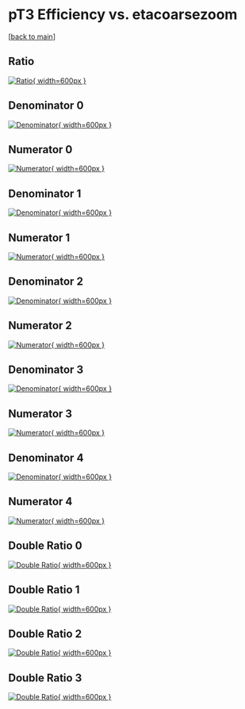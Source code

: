# pT3 Efficiency vs. etacoarsezoom

[[back to main](./)]



## Ratio

[![Ratio](../mtv/var/pT3_vtr_11_1_eff_etacoarsezoom.png){ width=600px }](../mtv/var/pT3_vtr_11_1_eff_etacoarsezoom.pdf)

## Denominator 0

[![Denominator](../mtv/den/pT3_vtr_11_1_eff_etacoarsezoom_den0.png){ width=600px }](../mtv/den/pT3_vtr_11_1_eff_etacoarsezoom_den0.pdf)

## Numerator 0

[![Numerator](../mtv/num/pT3_vtr_11_1_eff_etacoarsezoom_num0.png){ width=600px }](../mtv/num/pT3_vtr_11_1_eff_etacoarsezoom_num0.pdf)

## Denominator 1

[![Denominator](../mtv/den/pT3_vtr_11_1_eff_etacoarsezoom_den1.png){ width=600px }](../mtv/den/pT3_vtr_11_1_eff_etacoarsezoom_den1.pdf)

## Numerator 1

[![Numerator](../mtv/num/pT3_vtr_11_1_eff_etacoarsezoom_num1.png){ width=600px }](../mtv/num/pT3_vtr_11_1_eff_etacoarsezoom_num1.pdf)

## Denominator 2

[![Denominator](../mtv/den/pT3_vtr_11_1_eff_etacoarsezoom_den2.png){ width=600px }](../mtv/den/pT3_vtr_11_1_eff_etacoarsezoom_den2.pdf)

## Numerator 2

[![Numerator](../mtv/num/pT3_vtr_11_1_eff_etacoarsezoom_num2.png){ width=600px }](../mtv/num/pT3_vtr_11_1_eff_etacoarsezoom_num2.pdf)

## Denominator 3

[![Denominator](../mtv/den/pT3_vtr_11_1_eff_etacoarsezoom_den3.png){ width=600px }](../mtv/den/pT3_vtr_11_1_eff_etacoarsezoom_den3.pdf)

## Numerator 3

[![Numerator](../mtv/num/pT3_vtr_11_1_eff_etacoarsezoom_num3.png){ width=600px }](../mtv/num/pT3_vtr_11_1_eff_etacoarsezoom_num3.pdf)

## Denominator 4

[![Denominator](../mtv/den/pT3_vtr_11_1_eff_etacoarsezoom_den4.png){ width=600px }](../mtv/den/pT3_vtr_11_1_eff_etacoarsezoom_den4.pdf)

## Numerator 4

[![Numerator](../mtv/num/pT3_vtr_11_1_eff_etacoarsezoom_num4.png){ width=600px }](../mtv/num/pT3_vtr_11_1_eff_etacoarsezoom_num4.pdf)

## Double Ratio 0

[![Double Ratio](../mtv/ratio/pT3_vtr_11_1_eff_etacoarsezoom_ratio0.png){ width=600px }](../mtv/ratio/pT3_vtr_11_1_eff_etacoarsezoom_ratio0.pdf)

## Double Ratio 1

[![Double Ratio](../mtv/ratio/pT3_vtr_11_1_eff_etacoarsezoom_ratio1.png){ width=600px }](../mtv/ratio/pT3_vtr_11_1_eff_etacoarsezoom_ratio1.pdf)

## Double Ratio 2

[![Double Ratio](../mtv/ratio/pT3_vtr_11_1_eff_etacoarsezoom_ratio2.png){ width=600px }](../mtv/ratio/pT3_vtr_11_1_eff_etacoarsezoom_ratio2.pdf)

## Double Ratio 3

[![Double Ratio](../mtv/ratio/pT3_vtr_11_1_eff_etacoarsezoom_ratio3.png){ width=600px }](../mtv/ratio/pT3_vtr_11_1_eff_etacoarsezoom_ratio3.pdf)

